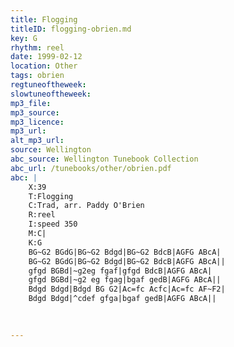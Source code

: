```yaml
---
title: Flogging
titleID: flogging-obrien.md
key: G
rhythm: reel
date: 1999-02-12
location: Other
tags: obrien
regtuneoftheweek:
slowtuneoftheweek:
mp3_file:
mp3_source:
mp3_licence:
mp3_url:
alt_mp3_url:
source: Wellington
abc_source: Wellington Tunebook Collection
abc_url: /tunebooks/other/obrien.pdf
abc: |
    X:39
    T:Flogging
    C:Trad, arr. Paddy O'Brien
    R:reel
    I:speed 350
    M:C|
    K:G
    BG~G2 BGdG|BG~G2 Bdgd|BG~G2 BdcB|AGFG ABcA|
    BG~G2 BGdG|BG~G2 Bdgd|BG~G2 BdcB|AGFG ABcA||
    gfgd BGBd|~g2eg fgaf|gfgd BdcB|AGFG ABcA|
    gfgd BGBd|~g2 eg fgag|bgaf gedB|AGFG ABcA||
    Bdgd Bdgd|Bdgd BG G2|Ac=fc Acfc|Ac=fc AF~F2|
    Bdgd Bdgd|^cdef gfga|bgaf gedB|AGFG ABcA||
    
    

---
```

